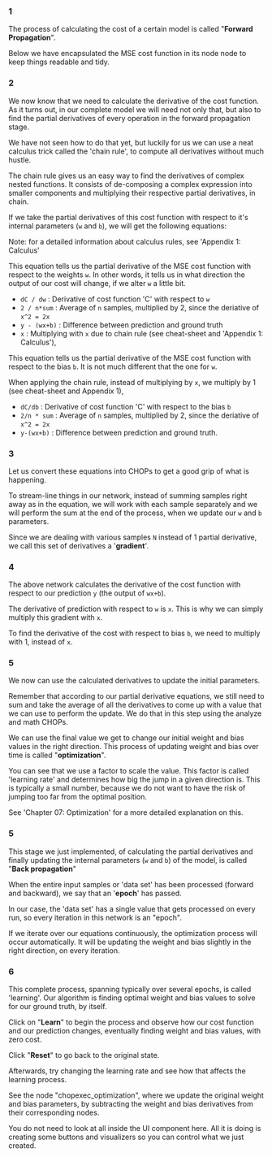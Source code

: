 ### 1

The process of calculating the cost of a certain model is called "**Forward Propagation**". 

Below we have encapsulated the MSE cost function in its node node to keep things readable and tidy. 

### 2

We now know that we need to calculate the derivative of the cost function.  As it turns out, in our complete model we will need not only that, but also to find the partial derivatives of every operation in the forward propagation stage. 

We have not seen how to do that yet, but luckily for us we can use a neat calculus trick called the 'chain rule', to compute all derivatives without much hustle. 

The chain rule gives us an easy way to find the derivatives of complex nested functions. It consists of de-composing a complex expression into smaller components and multiplying their respective partial derivatives, in chain.

If we take the partial derivatives of this cost function with respect to it's internal parameters (`w` and `b`), we will get the following equations:

Note: for a detailed information about calculus rules, see 'Appendix 1: Calculus'

This equation tells us the partial derivative of the MSE cost function with respect to the weights `w`. In other words, it tells us in what direction the output of our cost will change, if we alter `w` a little bit.

* ``dC / dw`` : Derivative of cost function 'C' with respect to `w`
* ``2 / n*sum`` : Average of ``n`` samples, multiplied by 2, since the deriative of ``x^2 = 2x``
* ``y - (wx+b)`` : Difference between prediction and ground truth
* ``x`` :  Multiplying with `x` due to chain rule (see cheat-sheet and 'Appendix 1: Calculus'),


This equation tells us the partial derivative of the MSE cost function with respect to the bias `b`. It is not much different that the one for `w`. 

When applying the chain rule, instead of multiplying by `x`, we multiply by 1 (see cheat-sheet and Appendix 1),

* ``dC/db`` : Derivative of cost function 'C' with respect to the bias `b`
* ``2/n * sum`` : Average of `n` samples, multiplied by 2, since the deriative of ``x^2 = 2x``
* ``y-(wx+b)`` : Difference between prediction and ground truth. 

### 3

Let us convert these equations into CHOPs to get a good grip of what is happening.

To stream-line things in our network, instead of summing samples right away as in the equation, we will work with each sample separately and we will perform the sum at the end of the process, when we update our  `w` and `b` parameters. 

Since we are dealing with various samples `N` instead of 1 partial derivative, we call this set of derivatives a '**gradient**'. 

### 4

The above network calculates the derivative of the cost function with respect to our prediction `y` (the output of ``wx+b``).

The derivative of prediction with respect to `w` is `x`. This is why we can simply multiply this gradient with `x`.

To find the derivative of the cost with respect to bias `b`, we need to multiply with 1, instead of `x`.

### 5

We now can use the calculated derivatives to update the initial parameters. 

Remember that according to our partial derivative equations, we still need to sum and take the average of all the derivatives to come up with a value that we can use to perform the update. We do that in this step using the analyze and math CHOPs.

We can use the final value we get to change our initial weight and bias values in the right direction. This process of updating weight and bias over time is called "**optimization**". 

You can see that we use a factor to scale the value. This factor is called 'learning rate' and determines how big the jump in a given direction is. This is typically a small number, because we do not want to have the risk of jumping too far from the optimal position.

See 'Chapter 07: Optimization' for a more detailed explanation on this.

### 5

This stage we just implemented, of calculating the partial derivatives and finally updating the internal parameters (`w` and `b`) of the model, is called "**Back propagation**"

When the entire input samples or  'data set' has been processed (forward and backward), we say that an '**epoch**' has passed. 

In our case, the 'data set' has a single value that gets processed on every run, so every iteration in this network is an "epoch".

If we iterate over our equations continuously, the optimization process will occur automatically. It will be updating the weight and bias slightly in the right direction, on every iteration.

### 6

This complete process, spanning typically over several epochs, is called 'learning'. Our algorithm is finding optimal weight and bias values to solve for our ground truth, by itself. 

Click on "**Learn**" to begin the process and observe how our cost function and our prediction changes, eventually finding weight and bias values, with zero cost. 

Click "**Reset**" to go back to the original state.

Afterwards, try changing the learning rate and see how that affects the learning process.

See the node "chopexec_optimization", where we update the original weight and bias parameters, by subtracting the weight and bias derivatives from their corresponding nodes. 

You do not need to look at all inside the UI component here. All it is doing is creating some buttons and visualizers so you can control what we just created. 
